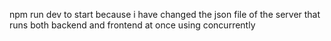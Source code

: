 npm run dev to start because i have changed the json file of the server that runs both backend and frontend at once using concurrently
